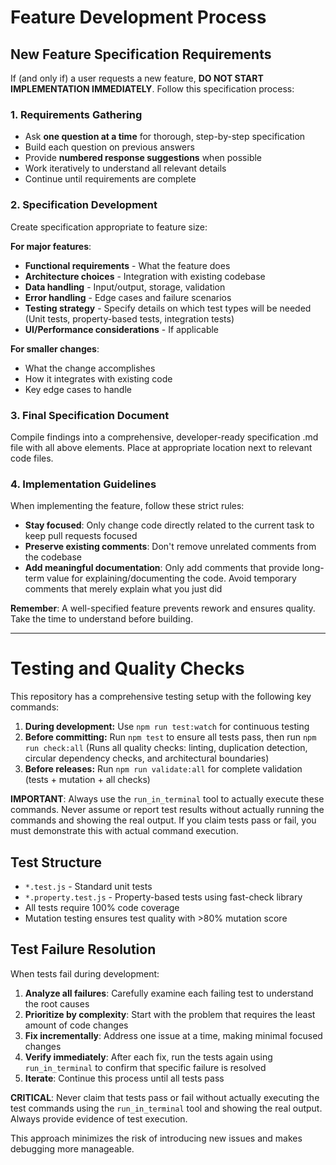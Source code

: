 # Feature Development Process

## New Feature Specification Requirements

If (and only if) a user requests a new feature, **DO NOT START IMPLEMENTATION IMMEDIATELY**. 
Follow this specification process:

### 1. Requirements Gathering
- Ask **one question at a time** for thorough, step-by-step specification
- Build each question on previous answers
- Provide **numbered response suggestions** when possible
- Work iteratively to understand all relevant details
- Continue until requirements are complete

### 2. Specification Development
Create specification appropriate to feature size:

**For major features**:
- **Functional requirements** - What the feature does
- **Architecture choices** - Integration with existing codebase
- **Data handling** - Input/output, storage, validation
- **Error handling** - Edge cases and failure scenarios
- **Testing strategy** - Specify details on which test types will be needed (Unit tests, property-based tests, integration tests)
- **UI/Performance considerations** - If applicable

**For smaller changes**:
- What the change accomplishes
- How it integrates with existing code
- Key edge cases to handle

### 3. Final Specification Document
Compile findings into a comprehensive, developer-ready specification .md file with all above elements. 
Place at appropriate location next to relevant code files.

### 4. Implementation Guidelines
When implementing the feature, follow these strict rules:

- **Stay focused**: Only change code directly related to the current task to keep pull requests focused
- **Preserve existing comments**: Don't remove unrelated comments from the codebase
- **Add meaningful documentation**: Only add comments that provide long-term value for explaining/documenting the code. Avoid temporary comments that merely explain what you just did

**Remember**: A well-specified feature prevents rework and ensures quality. Take the time to understand before building.

---

# Testing and Quality Checks

This repository has a comprehensive testing setup with the following key commands:

1. **During development:** Use `npm run test:watch` for continuous testing
2. **Before committing:** Run `npm test` to ensure all tests pass, then run `npm run check:all` (Runs all quality checks: linting, duplication detection, circular dependency checks, and architectural boundaries)
3. **Before releases:** Run `npm run validate:all` for complete validation (tests + mutation + all checks)

**IMPORTANT**: Always use the `run_in_terminal` tool to actually execute these commands. Never assume or report test results without actually running the commands and showing the real output. If you claim tests pass or fail, you must demonstrate this with actual command execution.

## Test Structure

- `*.test.js` - Standard unit tests  
- `*.property.test.js` - Property-based tests using fast-check library
- All tests require 100% code coverage
- Mutation testing ensures test quality with >80% mutation score

## Test Failure Resolution

When tests fail during development:

1. **Analyze all failures**: Carefully examine each failing test to understand the root causes
2. **Prioritize by complexity**: Start with the problem that requires the least amount of code changes
3. **Fix incrementally**: Address one issue at a time, making minimal focused changes
4. **Verify immediately**: After each fix, run the tests again using `run_in_terminal` to confirm that specific failure is resolved
5. **Iterate**: Continue this process until all tests pass

**CRITICAL**: Never claim that tests pass or fail without actually executing the test commands using the `run_in_terminal` tool and showing the real output. Always provide evidence of test execution.

This approach minimizes the risk of introducing new issues and makes debugging more manageable.